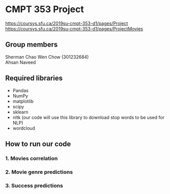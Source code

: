 # CMPT 353 Project

https://coursys.sfu.ca/2019su-cmpt-353-d1/pages/Project<br/>
https://coursys.sfu.ca/2019su-cmpt-353-d1/pages/ProjectMovies

## Group members
Sherman Chao Wen Chow (301232684)<br/>
Ahsan Naveed

## Required libraries
- Pandas
- NumPy
- matplotlib
- scipy
- sklearn
- nltk (our code will use this library to download stop words to be used for NLP)
- wordcloud

## How to run our code
### 1. Movies correlation
### 2. Movie genre predictions
### 3. Success predictions